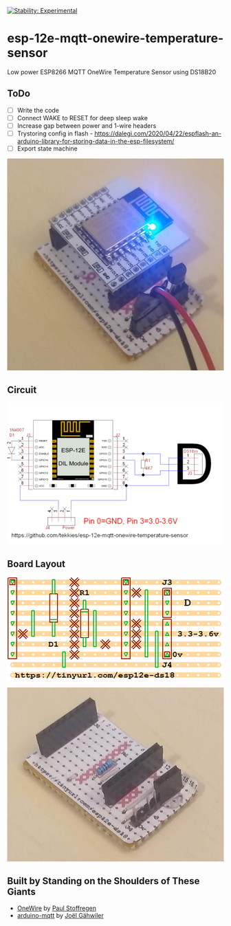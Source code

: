 [![Stability: Experimental](https://masterminds.github.io/stability/experimental.svg)](https://masterminds.github.io/stability/experimental.html)
# esp-12e-mqtt-onewire-temperature-sensor
Low power ESP8266 MQTT OneWire Temperature Sensor using DS18B20

## ToDo
- [ ] Write the code
- [ ] Connect WAKE to RESET for deep sleep wake
- [ ] Increase gap between power and 1-wire headers
- [ ] Trystoring config in flash - https://dalegi.com/2020/04/22/espflash-an-arduino-library-for-storing-data-in-the-esp-filesystem/
- [ ] Export state machine

![Installed](doc/photo-installed.jpg)

## Circuit 
![Circuit](board/ESP-12E-OneWire-TinyCAD.png)

## Board Layout
![Boad Layout](board/ESP-12E-OneWire-VeeCAD.png)

![Bare Board](doc/photo-bare-board.jpg)

## Built by Standing on the Shoulders of These Giants
 - [OneWire](https://github.com/PaulStoffregen/OneWire) by [Paul Stoffregen](https://github.com/PaulStoffregen)
 - [arduino-mqtt](https://github.com/256dpi/arduino-mqtt)  by [Joël Gähwiler](https://github.com/256dpi)